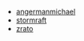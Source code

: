 
* [angermanmichael](https://github.com/angermanmichael)
* [stormraft](https://github.com/stormraft)
* [zrato](https://github.com/zrato)
